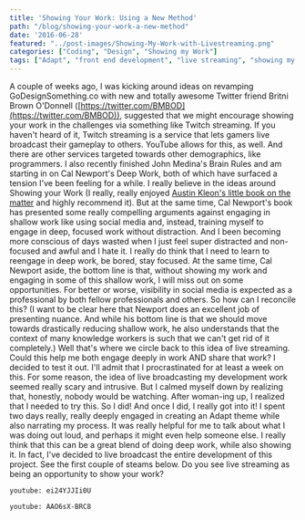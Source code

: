 ```yaml
---
title: 'Showing Your Work: Using a New Method'
path: "/blog/showing-your-work-a-new-method"
date: '2016-06-28'
featured: "../post-images/Showing-My-Work-with-Livestreaming.png"
categories: ["Coding", "Design", "Showing my Work"]
tags: ["Adapt", "front end development", "live streaming", "showing my work", "streaming", "theming", "Twitch"]
---
```


A couple of weeks ago, I was kicking around ideas on revamping GoDesignSomething.co with new and totally awesome Twitter friend Britni Brown O'Donnell ([https://twitter.com/BMBOD](https://twitter.com/BMBOD)), suggested that we might encourage showing your work in the challenges via something like Twitch streaming. If you haven't heard of it, Twitch streaming is a service that lets gamers live broadcast their gameplay to others. YouTube allows for this, as well. And there are other services targeted towards other demographics, like programmers. I also recently finished John Medina's Brain Rules and am starting in on Cal Newport's Deep Work, both of which have surfaced a tension I've been feeling for a while. I really believe in the ideas around Showing your Work (I really, really enjoyed [Austin Kleon's little book on the matter](http://austinkleon.com/show-your-work/) and highly recommend it). But at the same time, Cal Newport's book has presented some really compelling arguments against engaging in shallow work like using social media and, instead, training myself to engage in deep, focused work without distraction. And I been becoming more conscious of days wasted when I just feel super distracted and non-focused and awful and I hate it. I really do think that I need to learn to reengage in deep work, be bored, stay focused. At the same time, Cal Newport aside, the bottom line is that, without showing my work and engaging in some of this shallow work, I will miss out on some opportunities. For better or worse, visibility in social media is expected as a professional by both fellow professionals and others. So how can I reconcile this? (I want to be clear here that Newport does an excellent job of presenting nuance. And while his bottom line is that we should move towards drastically reducing shallow work, he also understands that the context of many knowledge workers is such that we can't get rid of it completely.) Well that's where we circle back to this idea of live streaming. Could this help me both engage deeply in work AND share that work? I decided to test it out. I'll admit that I procrastinated for at least a week on this. For some reason, the idea of live broadcasting my development work seemed really scary and intrusive. But I calmed myself down by realizing that, honestly, nobody would be watching. After woman-ing up, I realized that I needed to try this. So I did! And once I did, I really got into it! I spent two days really, really deeply engaged in creating an Adapt theme while also narrating my process. It was really helpful for me to talk about what I was doing out loud, and perhaps it might even help someone else. I really think that this can be a great blend of doing deep work, while also showing it. In fact, I've decided to live broadcast the entire development of this project. See the first couple of steams below. Do you see live streaming as being an opportunity to show your work?

`youtube: ei24YJJIi0U`

`youtube: AAO6sX-BRC8`
